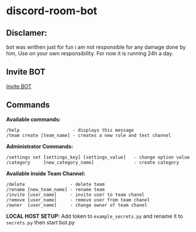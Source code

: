 # discord-room-bot

## Disclamer:
bot was writhen just for fun i am not responsible for any damage done by him, Use on your own responsibility.
For now it is running 24h a day.

## Invite BOT
[Invite BOT](https://discord.com/oauth2/authorize?client_id=1069868265670705192&permissions=8&scope=bot)

## Commands
**Available commands:**

```
/help                    - displays this message
/team create [team_name] - creates a new role and text channel
```

**Administrator Commands:**

```
/settings set [settings_key] [settings_value]   - change option value
/category     [new_category_name]               - create category
```

**Available inside Team Channel:**

```
/delete                 - delete team
/rename [new_team_name] - rename team
/invite [user_name]     - invite user to team chanel
/remove [user_name]     - remove user from team chanel
/owner  [user_name]     - change owner of team chanel
```

**LOCAL HOST SETUP:**
Add token to `example_secrets.py` and rename it to `secrets.py` 
then start bot.py


